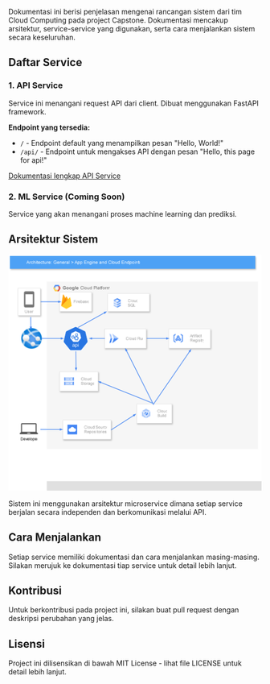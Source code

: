 Dokumentasi ini berisi penjelasan mengenai rancangan sistem dari tim Cloud Computing pada project Capstone. Dokumentasi mencakup arsitektur, service-service yang digunakan, serta cara menjalankan sistem secara keseluruhan.

## Daftar Service

### 1. API Service
Service ini menangani request API dari client. Dibuat menggunakan FastAPI framework.

**Endpoint yang tersedia:**
- `/` - Endpoint default yang menampilkan pesan "Hello, World!"
- `/api/` - Endpoint untuk mengakses API dengan pesan "Hello, this page for api!"

[Dokumentasi lengkap API Service](api-service/readme.md)

### 2. ML Service (Coming Soon)
Service yang akan menangani proses machine learning dan prediksi.

## Arsitektur Sistem

<img src="assets/architechture.svg" alt="Arsitektur Sistem" title="Arsitektur Sistem">

Sistem ini menggunakan arsitektur microservice dimana setiap service berjalan secara independen dan berkomunikasi melalui API.

## Cara Menjalankan

Setiap service memiliki dokumentasi dan cara menjalankan masing-masing. Silakan merujuk ke dokumentasi tiap service untuk detail lebih lanjut.

## Kontribusi

Untuk berkontribusi pada project ini, silakan buat pull request dengan deskripsi perubahan yang jelas.



## Lisensi

Project ini dilisensikan di bawah MIT License - lihat file LICENSE untuk detail lebih lanjut.
